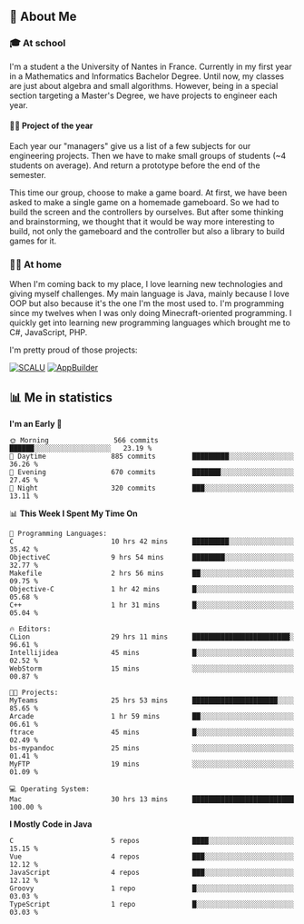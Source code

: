 ## 👀 About Me

### 🎓 At school

I'm a student a the University of Nantes in France. Currently in my first year in a Mathematics and Informatics Bachelor Degree. Until now, my classes are just about algebra and small algorithms. However, being in a special section targeting a Master's Degree, we have projects to engineer each year. 

#### 🔧🔬 Project of the year

Each year our "managers" give us a list of a few subjects for our engineering projects. Then we have to make small groups of students (~4 students on average). And return a prototype before the end of the semester.

This time our group, choose to make a game board. At first, we have been asked to make a single game on a homemade gameboard. So we had to build the screen and the controllers by ourselves. 
But after some thinking and brainstorming, we thought that it would be way more interesting to build, not only the gameboard and the controller but also a library to build games for it.

### 👨‍💻 At home

When I'm coming back to my place, I love learning new technologies and giving myself challenges. My main language is Java, mainly because I love OOP but also because it's the one I'm the most used to. I'm programming since my twelves when I was only doing Minecraft-oriented programming.  I quickly get into learning new programming languages which brought me to C#, JavaScript, PHP. 

I'm pretty proud of those projects:

[![SCALU](https://github-readme-stats.vercel.app/api/pin?username=renardfute&repo=SCALU)](https://github.com/renardfute/scalu)
[![AppBuilder](https://github-readme-stats.vercel.app/api/pin?username=pulsedev2&repo=AppBuilder)](https://github.com/pulsedev2/AppBuilder)

## 📊 Me in statistics
<!--START_SECTION:waka-->
**I'm an Early 🐤** 

```text
🌞 Morning                566 commits         ██████░░░░░░░░░░░░░░░░░░░   23.19 % 
🌆 Daytime                885 commits         █████████░░░░░░░░░░░░░░░░   36.26 % 
🌃 Evening                670 commits         ███████░░░░░░░░░░░░░░░░░░   27.45 % 
🌙 Night                  320 commits         ███░░░░░░░░░░░░░░░░░░░░░░   13.11 % 
```


📊 **This Week I Spent My Time On** 

```text
💬 Programming Languages: 
C                        10 hrs 42 mins      █████████░░░░░░░░░░░░░░░░   35.42 % 
ObjectiveC               9 hrs 54 mins       ████████░░░░░░░░░░░░░░░░░   32.77 % 
Makefile                 2 hrs 56 mins       ██░░░░░░░░░░░░░░░░░░░░░░░   09.75 % 
Objective-C              1 hr 42 mins        █░░░░░░░░░░░░░░░░░░░░░░░░   05.68 % 
C++                      1 hr 31 mins        █░░░░░░░░░░░░░░░░░░░░░░░░   05.04 % 

🔥 Editors: 
CLion                    29 hrs 11 mins      ████████████████████████░   96.61 % 
Intellijidea             45 mins             █░░░░░░░░░░░░░░░░░░░░░░░░   02.52 % 
WebStorm                 15 mins             ░░░░░░░░░░░░░░░░░░░░░░░░░   00.87 % 

🐱‍💻 Projects: 
MyTeams                  25 hrs 53 mins      █████████████████████░░░░   85.65 % 
Arcade                   1 hr 59 mins        ██░░░░░░░░░░░░░░░░░░░░░░░   06.61 % 
ftrace                   45 mins             █░░░░░░░░░░░░░░░░░░░░░░░░   02.49 % 
bs-mypandoc              25 mins             ░░░░░░░░░░░░░░░░░░░░░░░░░   01.41 % 
MyFTP                    19 mins             ░░░░░░░░░░░░░░░░░░░░░░░░░   01.09 % 

💻 Operating System: 
Mac                      30 hrs 13 mins      █████████████████████████   100.00 % 
```

**I Mostly Code in Java** 

```text
C                        5 repos             ████░░░░░░░░░░░░░░░░░░░░░   15.15 % 
Vue                      4 repos             ███░░░░░░░░░░░░░░░░░░░░░░   12.12 % 
JavaScript               4 repos             ███░░░░░░░░░░░░░░░░░░░░░░   12.12 % 
Groovy                   1 repo              █░░░░░░░░░░░░░░░░░░░░░░░░   03.03 % 
TypeScript               1 repo              █░░░░░░░░░░░░░░░░░░░░░░░░   03.03 % 
```




<!--END_SECTION:waka-->
